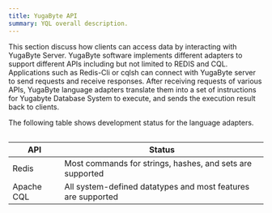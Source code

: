 ```yaml
---
title: YugaByte API
summary: YQL overall description.
---
```

<style>
table {
  float: left;
}
</style>
This section discuss how clients can access data by interacting with YugaByte Server. YugaByte software implements different adapters to support different APIs including but not limited to REDIS and CQL. Applications such as Redis-Cli or cqlsh can connect with YugaByte server to send requests and receive responses. After receiving requests of various APIs, YugaByte language adapters translate them into a set of instructions for Yugabyte Database System to execute, and sends the execution result back to clients.

The following table shows development status for the language adapters.

| API | Status |
|-----|--------|
| Redis | Most commands for strings, hashes, and sets are supported |
| Apache CQL | All system-defined datatypes and most features are supported |
